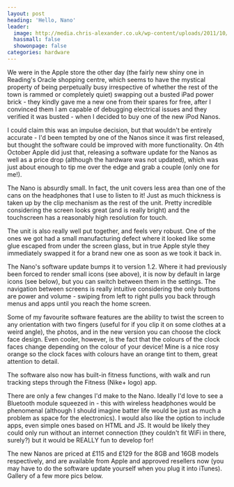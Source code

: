 ```yaml
---
layout: post
heading: 'Hello, Nano'
leader:
  image: http://media.chris-alexander.co.uk/wp-content/uploads/2011/10/small_icons.jpg
  hassmall: false
  showonpage: false
categories: hardware
---
```


We were in the Apple store the other day (the fairly new shiny one in Reading's Oracle shopping centre, which seems to have the mystical property of being perpetually busy irrespective of whether the rest of the town is rammed or completely quiet) swapping out a busted iPad power brick - they kindly gave me a new one from their spares for free, after I convinced them I am capable of debugging electrical issues and they verified it was busted - when I decided to buy one of the new iPod Nanos.

<!-- Replace missing image from http://media.chris-alexander.co.uk/wp-content/uploads/2011/10/front.jpg -->

I could claim this was an impulse decision, but that wouldn't be entirely accurate - I'd been tempted by one of the Nanos since it was first released, but thought the software could be improved with more functionality. On 4th October Apple did just that, releasing a software update for the Nanos as well as a price drop (although the hardware was not updated), which was just about enough to tip me over the edge and grab a couple (only one for me!).

The Nano is absurdly small. In fact, the unit covers less area than one of the cans on the headphones that I use to listen to it! Just as much thickness is taken up by the clip mechanism as the rest of the unit. Pretty incredible considering the screen looks great (and is really bright) and the touchscreen has a reasonably high resolution for touch.

<!-- Replace missing image from http://media.chris-alexander.co.uk/wp-content/uploads/2011/10/reartop.jpg -->

The unit is also really well put together, and feels very robust. One of the ones we got had a small manufacturing defect where it looked like some glue escaped from under the screen glass, but in true Apple style they immediately swapped it for a brand new one as soon as we took it back in.

<!-- Replace missing image from http://media.chris-alexander.co.uk/wp-content/uploads/2011/10/small_icons.jpg -->

The Nano's software update bumps it to version 1.2. Where it had previously been forced to render small icons (see above), it is now by default in large icons (see below), but you can switch between them in the settings. The navigation between screens is really intuitive considering the only buttons are power and volume - swiping from left to right pulls you back through menus and apps until you reach the home screen.

<!-- Replace missing image from http://media.chris-alexander.co.uk/wp-content/uploads/2011/10/big_icons.jpg -->

Some of my favourite software features are the ability to twist the screen to any orientation with two fingers (useful for if you clip it on some clothes at a weird angle), the photos, and in the new version you can choose the clock face design. Even cooler, however, is the fact that the colours of the clock faces change depending on the colour of your device! Mine is a nice rosy orange so the clock faces with colours have an orange tint to them, great attention to detail.

<!-- Replace missing image from http://media.chris-alexander.co.uk/wp-content/uploads/2011/10/clock.jpg -->

The software also now has built-in fitness functions, with walk and run tracking steps through the Fitness (Nike+ logo) app.

<!-- Replace missing image from http://media.chris-alexander.co.uk/wp-content/uploads/2011/10/fitness.jpg -->

There are only a few changes I'd make to the Nano. Ideally I'd love to see a Bluetooth module squeezed in - this with wireless headphones would be phenomenal (although I should imagine batter life would be just as much a problem as space for the electronics). I would also like the option to include apps, even simple ones based on HTML and JS. It would be likely they could only run without an internet connection (they couldn't fit WiFi in there, surely?) but it would be REALLY fun to develop for!

The new Nanos are priced at £115 and £129 for the 8GB and 16GB models respectively, and are available from Apple and approved resellers now (you may have to do the software update yourself when you plug it into iTunes). Gallery of a few more pics below.

<!-- Replace missing image from http://media.chris-alexander.co.uk/wp-content/uploads/2011/10/pair.jpg -->

<!-- Replace missing image from http://media.chris-alexander.co.uk/wp-content/uploads/2011/10/back.jpg -->

<!-- Replace missing image from http://media.chris-alexander.co.uk/wp-content/uploads/2011/10/big_icons.jpg -->

<!-- Replace missing image from http://media.chris-alexander.co.uk/wp-content/uploads/2011/10/clock.jpg -->

<!-- Replace missing image from http://media.chris-alexander.co.uk/wp-content/uploads/2011/10/edge.jpg -->

<!-- Replace missing image from http://media.chris-alexander.co.uk/wp-content/uploads/2011/10/fitness.jpg -->

<!-- Replace missing image from http://media.chris-alexander.co.uk/wp-content/uploads/2011/10/front.jpg -->

<!-- Replace missing image from http://media.chris-alexander.co.uk/wp-content/uploads/2011/10/mouse.jpg -->

<!-- Replace missing image from http://media.chris-alexander.co.uk/wp-content/uploads/2011/10/pair.jpg -->

<!-- Replace missing image from http://media.chris-alexander.co.uk/wp-content/uploads/2011/10/profile.jpg -->

<!-- Replace missing image from http://media.chris-alexander.co.uk/wp-content/uploads/2011/10/reartop.jpg -->

<!-- Replace missing image from http://media.chris-alexander.co.uk/wp-content/uploads/2011/10/small_icons.jpg -->

<!-- Replace missing image from http://media.chris-alexander.co.uk/wp-content/uploads/2011/10/top.jpg -->
